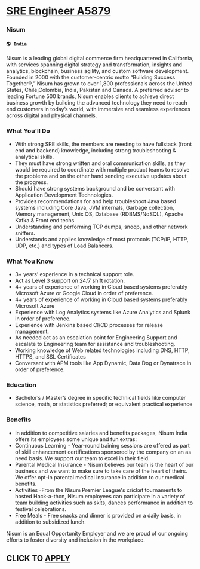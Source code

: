 # [SRE Engineer A5879](https://www.remotewlb.com/apply/sre-engineer-a5879)  
### Nisum  
#### `🌎 India`  
Nisum is a leading global digital commerce firm headquartered in California, with services spanning digital strategy and transformation, insights and analytics, blockchain, business agility, and custom software development. Founded in 2000 with the customer-centric motto “Building Success Together®,” Nisum has grown to over 1,800 professionals across the United States, Chile,Colombia, India, Pakistan and Canada. A preferred advisor to leading Fortune 500 brands, Nisum enables clients to achieve direct business growth by building the advanced technology they need to reach end customers in today’s world, with immersive and seamless experiences across digital and physical channels.

### What You'll Do

  * With strong SRE skills, the members are needing to have fullstack (front end and backend) knowledge, including strong troubleshooting & analytical skills. 
  * They must have strong written and oral communication skills, as they would be required to coordinate with multiple product teams to resolve the problems and on the other hand sending executive updates about the progress. 
  * Should have strong systems background and be conversant with Application Development Technologies. 
  * Provides recommendations for and help troubleshoot Java based systems including Core Java, JVM internals, Garbage collection, Memory management, Unix OS, Database (RDBMS/NoSQL), Apache Kafka & Front end techs
  * Understanding and performing TCP dumps, snoop, and other network sniffers. 
  * Understands and applies knowledge of most protocols (TCP/IP, HTTP, UDP, etc.) and types of Load Balancers.

### What You Know

  * 3+ years’ experience in a technical support role.
  * Act as Level 3 support on 24/7 shift rotation. 
  * 4+ years of experience of working in Cloud based systems preferably Microsoft Azure or Google Cloud in order of preference.
  * 4+ years of experience of working in Cloud based systems preferably Microsoft Azure
  * Experience with Log Analytics systems like Azure Analytics and Splunk in order of preference.
  * Experience with Jenkins based CI/CD processes for release management.
  * As needed act as an escalation point for Engineering Support and escalate to Engineering team for assistance and troubleshooting.
  * Working knowledge of Web related technologies including DNS, HTTP, HTTPS, and SSL Certificates
  * Conversant with APM tools like App Dynamic, Data Dog or Dynatrace in order of preference.

### Education

  * Bachelor’s / Master’s degree in specific technical fields like computer science, math, or statistics preferred; or equivalent practical experience

### Benefits

  * In addition to competitive salaries and benefits packages, Nisum India offers its employees some unique and fun extras:
  * Continuous Learning - Year-round training sessions are offered as part of skill enhancement certifications sponsored by the company on an as need basis. We support our team to excel in their field.
  * Parental Medical Insurance - Nisum believes our team is the heart of our business and we want to make sure to take care of the heart of theirs. We offer opt-in parental medical insurance in addition to our medical benefits.
  * Activities -From the Nisum Premier League's cricket tournaments to hosted Hack-a-thon, Nisum employees can participate in a variety of team building activities such as skits, dances performance in addition to festival celebrations.
  * Free Meals - Free snacks and dinner is provided on a daily basis, in addition to subsidized lunch.

Nisum is an Equal Opportunity Employer and we are proud of our ongoing efforts to foster diversity and inclusion in the workplace.  
  
## CLICK TO [APPLY](https://www.remotewlb.com/apply/sre-engineer-a5879)

